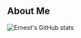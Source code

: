 ## About Me

![Ernest's GitHub stats](https://github-readme-stats.vercel.app/api?username=ErnestDong&show_icons=true?count_private=true)
